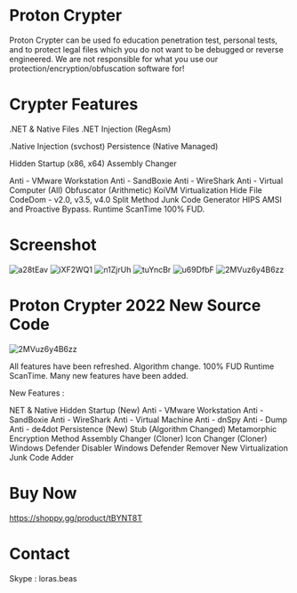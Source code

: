 # Proton Crypter

Proton Crypter can be used fo education penetration test, personal tests, and to protect legal files which you do not want to be debugged or reverse engineered. We are not responsible for what you use our protection/encryption/obfuscation software for!

# Crypter Features

.NET & Native Files .NET Injection (RegAsm)

.Native Injection (svchost) Persistence (Native Managed)

Hidden Startup (x86, x64) Assembly Changer

Anti - VMware Workstation Anti - SandBoxie Anti - WireShark Anti - Virtual Computer (All) Obfuscator (Arithmetic) KoiVM Virtualization Hide File CodeDom - v2.0, v3.5, v4.0 Split Method Junk Code Generator HIPS AMSI and Proactive Bypass. Runtime ScanTime 100% FUD.

# Screenshot

![a28tEav](https://user-images.githubusercontent.com/67174288/152075108-aa7d3df0-3405-45a8-8071-b17916ccc6b1.jpg)
![iXF2WQ1](https://user-images.githubusercontent.com/67174288/152075111-bf5fba39-b462-40bf-a903-f3ad91e336b3.png)
![n1ZjrUh](https://user-images.githubusercontent.com/67174288/152075114-66d353f1-d906-47ad-a19c-cf902e33e681.png)
![tuYncBr](https://user-images.githubusercontent.com/67174288/152075117-9f1179c4-5367-40cb-8e48-5dc777b0fa32.png)
![u69DfbF](https://user-images.githubusercontent.com/67174288/152075119-170a4f27-cb79-4614-8b41-7515918319c4.png)
![2MVuz6y4B6zz](https://user-images.githubusercontent.com/67174288/152093521-1707af92-f022-4a7c-9c40-c1579f4d072e.png)

# Proton Crypter 2022 New Source Code

![2MVuz6y4B6zz](https://i.imgur.com/8zPS1LH.jpg)

All features have been refreshed. Algorithm change. 100% FUD Runtime ScanTime.  Many new features have been added.

New Features : 

NET & Native
Hidden Startup (New)
Anti - VMware Workstation
Anti - SandBoxie
Anti - WireShark
Anti - Virtual Machine
Anti - dnSpy
Anti - Dump
Anti - de4dot
Persistence (New)
Stub (Algorithm Changed)
Metamorphic Encryption Method
Assembly Changer (Cloner)
Icon Changer (Cloner)
Windows Defender Disabler
Windows Defender Remover
New Virtualization
Junk Code Adder

# Buy Now

https://shoppy.gg/product/tBYNT8T

# Contact

Skype : loras.beas

